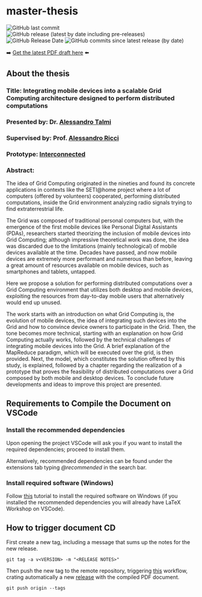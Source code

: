 # master-thesis
![GitHub last commit](https://img.shields.io/github/last-commit/Tale152/master-thesis)
![GitHub release (latest by date including pre-releases)](https://img.shields.io/github/v/release/Tale152/master-thesis?include_prereleases)
![GitHub Release Date](https://img.shields.io/github/release-date/Tale152/master-thesis)
![GitHub commits since latest release (by date)](https://img.shields.io/github/commits-since/Tale152/master-thesis/latest)

➡️ [Get the latest PDF draft here](https://github.com/Tale152/master-thesis/releases/latest) ⬅️

## About the thesis
### Title: __Integrating mobile devices into a scalable Grid Computing architecture designed to perform distributed computations__

### Presented by: Dr. [Alessandro Talmi](https://github.com/Tale152)

### Supervised by: Prof. [Alessandro Ricci](https://www.unibo.it/sitoweb/a.ricci)

### Prototype: [Interconnected](https://github.com/Interconnected-project)  

### Abstract:
The idea of Grid Computing originated in the nineties and found its concrete applications in contexts like the SETI@home project where a lot of computers (offered by volunteers) cooperated, performing distributed computations, inside the Grid environment analyzing radio signals trying to find extraterrestrial life.  

The Grid was composed of traditional personal computers but, with the emergence of the first mobile devices like Personal Digital Assistants (PDAs), researchers started theorizing the inclusion of mobile devices into Grid Computing; although impressive theoretical work was done, the idea was discarded due to the limitations (mainly technological) of mobile devices available at the time. Decades have passed, and now mobile devices are extremely more performant and numerous than before, leaving a great amount of resources available on mobile devices, such as smartphones and tablets, untapped. 

Here we propose a solution for performing distributed computations over a Grid Computing environment that utilizes both desktop and mobile devices, exploiting the resources from day-to-day mobile users that alternatively would end up unused.

The work starts with an introduction on what Grid Computing is, the evolution of mobile devices, the idea of integrating such devices into the Grid and how to convince device owners to participate in the Grid. Then, the tone becomes more technical, starting with an explanation on how Grid Computing actually works, followed by the technical challenges of integrating mobile devices into the Grid. A brief explanation of the MapReduce paradigm, which will be executed over the grid, is then provided. Next, the model, which constitutes the solution offered by this study, is explained, followed by a chapter regarding the realization of a prototype that proves the feasibility of distributed computations over a Grid composed by both mobile and desktop devices. To conclude future developments and ideas to improve this project are presented.

## Requirements to Compile the Document on VSCode
### Install the recommended dependencies
Upon opening the project VSCode will ask you if you want to install the required dependencies; proceed to install them.  

Alternatively, recommended dependencies can be found under the extensions tab typing _@recommended_ in the search bar.

### Install required software (Windows)
Follow [this](https://www.youtube.com/watch?v=4lyHIQl4VM8) tutorial to install the required software on Windows (if you installed the recommended dependencies you will already have LaTeX Workshop on VSCode).

## How to trigger document CD
First create a new tag, including a message that sums up the notes for the new release.  
```console
git tag -a v<VERSION> -m "<RELEASE NOTES>" 
```
Then push the new tag to the remote repository, triggering [this](https://github.com/Tale152/master-thesis/blob/master/.github/workflows/compile-and-upload-latex.yml) workflow, crating automatically a new [release](https://github.com/Tale152/master-thesis/releases/latest) with the compiled PDF document.
```console
git push origin --tags
```
 